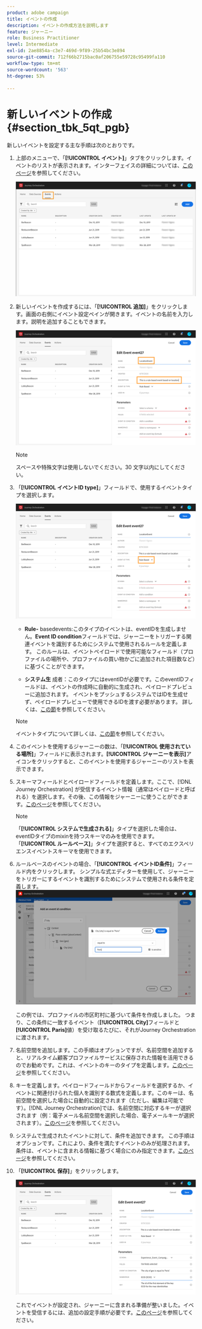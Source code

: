 ```yaml
---
product: adobe campaign
title: イベントの作成
description: イベントの作成方法を説明します
feature: ジャーニー
role: Business Practitioner
level: Intermediate
exl-id: 2ae8854a-c3e7-469d-9f89-25b54bc3e894
source-git-commit: 712f66b2715bac0af206755e59728c95499fa110
workflow-type: tm+mt
source-wordcount: '563'
ht-degree: 53%

---
```


# 新しいイベントの作成 {#section_tbk_5qt_pgb}

新しいイベントを設定する主な手順は次のとおりです。

1. 上部のメニューで、「**[!UICONTROL イベント]**」タブをクリックします。イベントのリストが表示されます。インターフェイスの詳細については、[このページ](../about/user-interface.md)を参照してください。

   ![](../assets/journey5.png)

1. 新しいイベントを作成するには、「**[!UICONTROL 追加]**」をクリックします。画面の右側にイベント設定ペインが開きます。イベントの名前を入力します。説明を追加することもできます。

   ![](../assets/journey6.png)

   >[!NOTE]
   >
   >スペースや特殊文字は使用しないでください。30 文字以内にしてください。

1. 「**[!UICONTROL イベントID type]**」フィールドで、使用するイベントタイプを選択します。

   ![](../assets/journey6bis.png)

   * **Rule-** basedevents:このタイプのイベントは、eventIDを生成しません。**Event ID condition**&#x200B;フィールドでは、ジャーニーをトリガーする関連イベントを識別するためにシステムで使用されるルールを定義します。 このルールは、イベントペイロードで使用可能なフィールド（プロファイルの場所や、プロファイルの買い物かごに追加された項目数など）に基づくことができます。

   * **システム生** 成者：このタイプにはeventIDが必要です。このeventIDフィールドは、イベントの作成時に自動的に生成され、ペイロードプレビューに追加されます。 イベントをプッシュするシステムではIDを生成せず、ペイロードプレビューで使用できるIDを渡す必要があります。 詳しくは、[この節](../event/previewing-the-payload.md)を参照してください。
   >[!NOTE]
   >
   >イベントタイプについて詳しくは、[この節](../event/about-events.md)を参照してください。
1. このイベントを使用するジャーニーの数は、「**[!UICONTROL 使用されている場所]**」フィールドに表示されます。**[!UICONTROL ジャーニーを表示]**&#x200B;アイコンをクリックすると、このイベントを使用するジャーニーのリストを表示できます。
1. スキーマフィールドとペイロードフィールドを定義します。ここで、[!DNL Journey Orchestration] が受信するイベント情報（通常はペイロードと呼ばれる）を選択します。その後、この情報をジャーニーに使うことができます。[このページ](../event/defining-the-payload-fields.md)を参照してください。
   >[!NOTE]
   >
   >「**[!UICONTROL システムで生成される]**」タイプを選択した場合は、eventIDタイプのmixinを持つスキーマのみを使用できます。 「**[!UICONTROL ルールベース]**」タイプを選択すると、すべてのエクスペリエンスイベントスキーマを使用できます。

1. ルールベースのイベントの場合、「**[!UICONTROL イベントID条件]**」フィールド内をクリックします。 シンプルな式エディターを使用して、ジャーニーをトリガーにするイベントを識別するためにシステムで使用される条件を定義します。
   ![](../assets/alpha-event6.png)

   この例では、プロファイルの市区町村に基づいて条件を作成しました。 つまり、この条件に一致するイベント（**[!UICONTROL City]**&#x200B;フィールドと&#x200B;**[!UICONTROL Paris]**&#x200B;値）を受け取るたびに、それがJourney Orchestrationに渡されます。

1. 名前空間を追加します。この手順はオプションですが、名前空間を追加すると、リアルタイム顧客プロファイルサービスに保存された情報を活用できるのでお勧めです。これは、イベントのキーのタイプを定義します。[このページ](../event/selecting-the-namespace.md)を参照してください。
1. キーを定義します。ペイロードフィールドからフィールドを選択するか、イベントに関連付けられた個人を識別する数式を定義します。このキーは、名前空間を選択した場合に自動的に設定されます（ただし、編集は可能です）。[!DNL Journey Orchestration]では、名前空間に対応するキーが選択されます（例：電子メール名前空間を選択した場合、電子メールキーが選択されます）。[このページ](../event/defining-the-event-key.md)を参照してください。
1. システムで生成されたイベントに対して、条件を追加できます。 この手順はオプションです。これにより、条件を満たすイベントのみが処理されます。条件は、イベントに含まれる情報に基づく場合にのみ指定できます。[このページ](../event/adding-a-condition.md)を参照してください。
1. 「**[!UICONTROL 保存]**」をクリックします。

   ![](../assets/journey7.png)

   これでイベントが設定され、ジャーニーに含まれる準備が整いました。イベントを受信するには、追加の設定手順が必要です。[このページ](../event/additional-steps-to-send-events-to-journey-orchestration.md)を参照してください。
